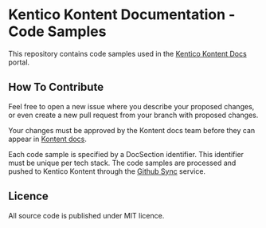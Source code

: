 # Kentico Kontent Documentation - Code Samples

This repository contains code samples used in the [Kentico Kontent Docs](https://docs.kontent.ai/) portal.

## How To Contribute

Feel free to open a new issue where you describe your proposed changes, or even create a new pull request from your branch with proposed changes.

Your changes must be approved by the Kontent docs team before they can appear in [Kontent docs](https://docs.kontent.ai).

Each code sample is specified by a DocSection identifier. This identifier must be unique per tech stack. The code samples are processed and pushed to Kentico Kontent through the [Github Sync](https://github.com/KenticoDocs/kontent-docs-github-reader) service.

## Licence

All source code is published under MIT licence.
